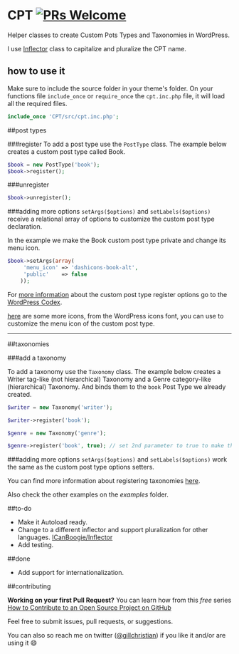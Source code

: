 # CPT [![PRs Welcome](https://img.shields.io/badge/prs-welcome-brightgreen.svg?style=flat-square)](http://makeapullrequest.com)

Helper classes to create Custom Pots Types and Taxonomies in WordPress.

I use [Inflector][1] class to capitalize and pluralize the CPT name.

## <i class="icon-pencil"></i> how to use it
Make sure to include the source folder in your theme's folder. On your functions file `include_once` or `require_once` the `cpt.inc.php` file, it will load all the required files.
```php
include_once 'CPT/src/cpt.inc.php';
```
##post types

###register
To add a post type use the `PostType` class. The example below creates a custom post type called Book.

```php
$book = new PostType('book');
$book->register();
```

###unregister
```php
$book->unregister();
```

###adding more options
`setArgs($options)` and `setLabels($options)` receive a relational array of options to customize the custom post type declaration.

In the example we make the Book custom post type private and change its menu icon.
```php
$book->setArgs(array(
     'menu_icon' => 'dashicons-book-alt',
     'public'    => false
    ));
```
For [more information][2] about the custom post type register options go to the [WordPress Codex][3].

[here][4] are some more icons, from the WordPress icons font, you can use to customize the menu icon of the custom post type.

----------

##taxonomies

###add a taxonomy

To add a taxonomy use the `Taxonomy` class. The example below creates a Writer tag-like (not hierarchical) Taxonomy and a Genre category-like (hierarchical) Taxonomy. And binds them to the `book` Post Type we already created.

```php
$writer = new Taxonomy('writer');

$writer->register('book');

$genre = new Taxonomy('genre');

$genre->register('book', true); // set 2nd parameter to true to make the taxonomy hierarchical
```

###adding more options
`setArgs($options)` and `setLabels($options)` work the same as the custom post type options setters.

You can find more information about registering taxonomies [here][5].

Also check the other examples on the _examples_ folder.

##to-do

- Make it Autoload ready.
- Change to a different inflector and support pluralization for other languages. [ICanBoogie/Inflector](6)
- Add testing.

##done

- Add support for internationalization.

##contributing

**Working on your first Pull Request?** You can learn how from this *free* series [How to Contribute to an Open Source Project on GitHub](https://egghead.io/series/how-to-contribute-to-an-open-source-project-on-github)

Feel free to submit issues, pull requests, or suggestions.

You can also so reach me on twitter ([@gillchristian](7)) if you like it and/or are using it :smile:

[1]:https://github.com/medio/Inflector
[2]:https://codex.wordpress.org/Function_Reference/register_post_type
[3]:https://codex.wordpress.org/
[4]:https://developer.wordpress.org/resource/dashicons/
[5]:https://codex.wordpress.org/Function_Reference/register_taxonomy
[6]:https://github.com/ICanBoogie/Inflector
[7]:https://twitter.com/gillchristian
